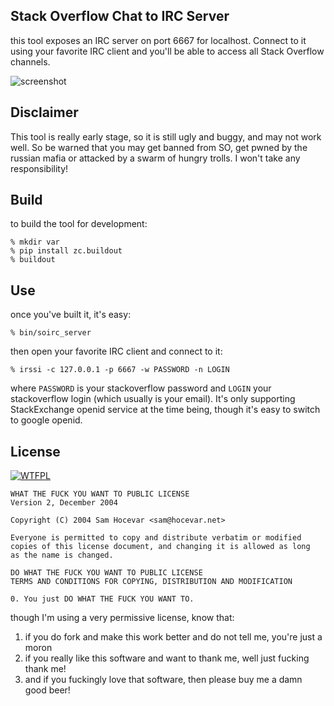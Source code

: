 Stack Overflow Chat to IRC Server
---

this tool exposes an IRC server on port 6667 for localhost.
Connect to it using your favorite IRC client and you'll be
able to access all Stack Overflow channels.

![screenshot](http://m0g.net/stuff/sochat-sshot.png)

Disclaimer
---

This tool is really early stage, so it is still ugly and 
buggy, and may not work well. So be warned that you may 
get banned from SO, get pwned by the russian mafia or attacked
by a swarm of hungry trolls. I won't take any responsibility!

Build
---

to build the tool for development:

    % mkdir var
    % pip install zc.buildout
    % buildout

Use
---

once you've built it, it's easy:

    % bin/soirc_server

then open your favorite IRC client and connect to it:

    % irssi -c 127.0.0.1 -p 6667 -w PASSWORD -n LOGIN

where `PASSWORD` is your stackoverflow password and `LOGIN` your stackoverflow login
(which usually is your email). It's only supporting StackExchange openid service at
the time being, though it's easy to switch to google openid.

License
---

[![WTFPL](http://www.wtfpl.net/wp-content/uploads/2012/12/wtfpl-badge-4.png)](http://www.wtfpl.net)

    WHAT THE FUCK YOU WANT TO PUBLIC LICENSE 
    Version 2, December 2004 

    Copyright (C) 2004 Sam Hocevar <sam@hocevar.net> 

    Everyone is permitted to copy and distribute verbatim or modified 
    copies of this license document, and changing it is allowed as long 
    as the name is changed. 

    DO WHAT THE FUCK YOU WANT TO PUBLIC LICENSE 
    TERMS AND CONDITIONS FOR COPYING, DISTRIBUTION AND MODIFICATION 

    0. You just DO WHAT THE FUCK YOU WANT TO.

though I'm using a very permissive license, know that:

 1. if you do fork and make this work better and do not tell me, you're just a moron
 2. if you really like this software and want to thank me, well just fucking thank me!
 3. and if you fuckingly love that software, then please buy me a damn good beer!

